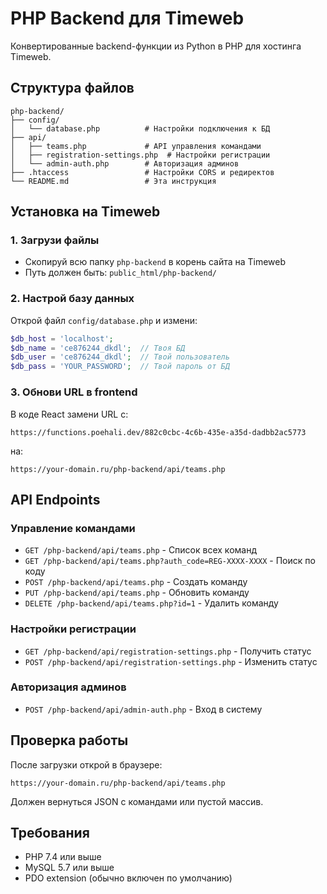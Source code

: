 # PHP Backend для Timeweb

Конвертированные backend-функции из Python в PHP для хостинга Timeweb.

## Структура файлов

```
php-backend/
├── config/
│   └── database.php          # Настройки подключения к БД
├── api/
│   ├── teams.php             # API управления командами
│   ├── registration-settings.php  # Настройки регистрации
│   └── admin-auth.php        # Авторизация админов
├── .htaccess                 # Настройки CORS и редиректов
└── README.md                 # Эта инструкция
```

## Установка на Timeweb

### 1. Загрузи файлы
- Скопируй всю папку `php-backend` в корень сайта на Timeweb
- Путь должен быть: `public_html/php-backend/`

### 2. Настрой базу данных
Открой файл `config/database.php` и измени:
```php
$db_host = 'localhost';
$db_name = 'ce876244_dkdl';  // Твоя БД
$db_user = 'ce876244_dkdl';  // Твой пользователь
$db_pass = 'YOUR_PASSWORD';  // Твой пароль от БД
```

### 3. Обнови URL в frontend
В коде React замени URL с:
```
https://functions.poehali.dev/882c0cbc-4c6b-435e-a35d-dadbb2ac5773
```
на:
```
https://your-domain.ru/php-backend/api/teams.php
```

## API Endpoints

### Управление командами
- `GET /php-backend/api/teams.php` - Список всех команд
- `GET /php-backend/api/teams.php?auth_code=REG-XXXX-XXXX` - Поиск по коду
- `POST /php-backend/api/teams.php` - Создать команду
- `PUT /php-backend/api/teams.php` - Обновить команду
- `DELETE /php-backend/api/teams.php?id=1` - Удалить команду

### Настройки регистрации
- `GET /php-backend/api/registration-settings.php` - Получить статус
- `POST /php-backend/api/registration-settings.php` - Изменить статус

### Авторизация админов
- `POST /php-backend/api/admin-auth.php` - Вход в систему

## Проверка работы
После загрузки открой в браузере:
```
https://your-domain.ru/php-backend/api/teams.php
```

Должен вернуться JSON с командами или пустой массив.

## Требования
- PHP 7.4 или выше
- MySQL 5.7 или выше
- PDO extension (обычно включен по умолчанию)
